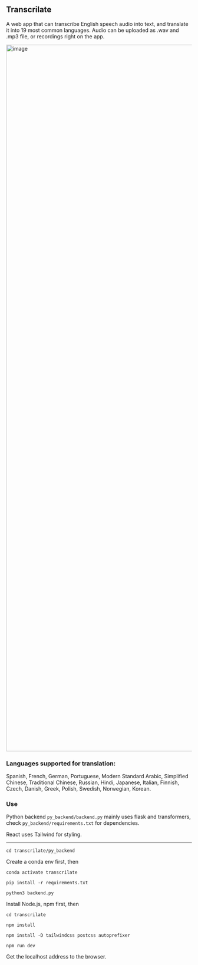 ## Transcrilate

A web app that can transcribe English speech audio into text, and translate it into 19 most common languages. Audio can be uploaded as .wav and .mp3 file, or recordings right on the app.

<img width="1919" alt="image" src="https://github.com/user-attachments/assets/1a08b68a-4929-4002-b949-47c2bc67bdd0">

### Languages supported for translation: 

Spanish, French, German, Portuguese, Modern Standard Arabic, Simplified Chinese, Traditional Chinese, Russian, Hindi, Japanese, Italian, Finnish, Czech, Danish, Greek, Polish, Swedish, Norwegian, Korean.

### Use

Python backend `py_backend/backend.py` mainly uses flask and transformers, check `py_backend/requirements.txt` for dependencies.

React uses Tailwind for styling.

--------------------------------

`cd transcrilate/py_backend`

Create a conda env first, then

`conda activate transcrilate` 

`pip install -r requirements.txt`

`python3 backend.py`

Install Node.js, npm first, then

`cd transcrilate`

`npm install`

`npm install -D tailwindcss postcss autoprefixer`

`npm run dev`

Get the localhost address to the browser.
